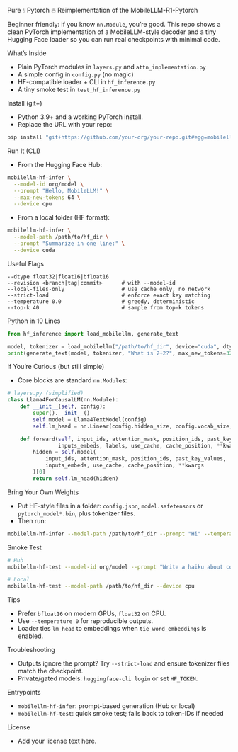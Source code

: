 Pure 💧 Pytorch 🔥 Reimplementation of the MobileLLM-R1-Pytorch

Beginner friendly: if you know `nn.Module`, you’re good. This repo shows a clean PyTorch implementation of a MobileLLM-style decoder and a tiny Hugging Face loader so you can run real checkpoints with minimal code.

What’s Inside
- Plain PyTorch modules in `layers.py` and `attn_implementation.py`
- A simple config in `config.py` (no magic)
- HF-compatible loader + CLI in `hf_inference.py`
- A tiny smoke test in `test_hf_inference.py`

Install (git+)
- Python 3.9+ and a working PyTorch install.
- Replace the URL with your repo:

```bash
pip install "git+https://github.com/your-org/your-repo.git#egg=mobilellm-hf"
```

Run It (CLI)
- From the Hugging Face Hub:

```bash
mobilellm-hf-infer \
  --model-id org/model \
  --prompt "Hello, MobileLLM!" \
  --max-new-tokens 64 \
  --device cpu
```

- From a local folder (HF format):

```bash
mobilellm-hf-infer \
  --model-path /path/to/hf_dir \
  --prompt "Summarize in one line:" \
  --device cuda
```

Useful Flags

```text
--dtype float32|float16|bfloat16
--revision <branch|tag|commit>      # with --model-id
--local-files-only                  # use cache only, no network
--strict-load                       # enforce exact key matching
--temperature 0.0                   # greedy, deterministic
--top-k 40                          # sample from top-k tokens
```

Python in 10 Lines

```python
from hf_inference import load_mobilellm, generate_text

model, tokenizer = load_mobilellm("/path/to/hf_dir", device="cuda", dtype="bfloat16")
print(generate_text(model, tokenizer, "What is 2+2?", max_new_tokens=32))
```

If You’re Curious (but still simple)
- Core blocks are standard `nn.Module`s:

```python
# layers.py (simplified)
class Llama4ForCausalLM(nn.Module):
    def __init__(self, config):
        super().__init__()
        self.model = Llama4TextModel(config)
        self.lm_head = nn.Linear(config.hidden_size, config.vocab_size, bias=False)

    def forward(self, input_ids, attention_mask, position_ids, past_key_values,
                inputs_embeds, labels, use_cache, cache_position, **kwargs):
        hidden = self.model(
            input_ids, attention_mask, position_ids, past_key_values,
            inputs_embeds, use_cache, cache_position, **kwargs
        )[0]
        return self.lm_head(hidden)
```

Bring Your Own Weights
- Put HF-style files in a folder: `config.json`, `model.safetensors` or `pytorch_model*.bin`, plus tokenizer files.
- Then run:

```bash
mobilellm-hf-infer --model-path /path/to/hf_dir --prompt "Hi" --temperature 0
```

Smoke Test

```bash
# Hub
mobilellm-hf-test --model-id org/model --prompt "Write a haiku about code" --max-new-tokens 24

# Local
mobilellm-hf-test --model-path /path/to/hf_dir --device cpu
```

Tips
- Prefer `bfloat16` on modern GPUs, `float32` on CPU.
- Use `--temperature 0` for reproducible outputs.
- Loader ties `lm_head` to embeddings when `tie_word_embeddings` is enabled.

Troubleshooting
- Outputs ignore the prompt? Try `--strict-load` and ensure tokenizer files match the checkpoint.
- Private/gated models: `huggingface-cli login` or set `HF_TOKEN`.

Entrypoints
- `mobilellm-hf-infer`: prompt-based generation (Hub or local)
- `mobilellm-hf-test`: quick smoke test; falls back to token-IDs if needed

License
- Add your license text here.
